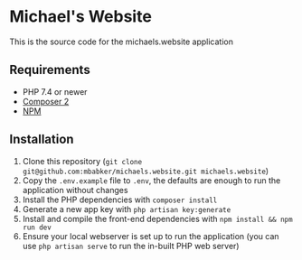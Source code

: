 # Michael's Website

This is the source code for the michaels.website application

## Requirements

- PHP 7.4 or newer
- [Composer 2](https://getcomposer.org/download/)
- [NPM](https://docs.npmjs.com/downloading-and-installing-node-js-and-npm)

## Installation

1. Clone this repository (`git clone git@github.com:mbabker/michaels.website.git michaels.website`)
2. Copy the `.env.example` file to `.env`, the defaults are enough to run the application without changes
3. Install the PHP dependencies with `composer install`
4. Generate a new app key with `php artisan key:generate`
5. Install and compile the front-end dependencies with `npm install && npm run dev`
6. Ensure your local webserver is set up to run the application (you can use `php artisan serve` to run the in-built PHP web server)
